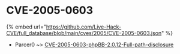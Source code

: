 # CVE-2005-0603
{% embed url="https://github.com/Live-Hack-CVE/full_database/blob/main/cves/2005/CVE-2005-0603.json" %}

* Parcer0 ~> [CVE-2005-0603-phpBB-2.0.12-Full-path-disclosure](https://www.alice-snow.ru/2005/database/cve-2005-0603/cve-2005-0603-phpbb-2.0.12-full-path-disclosure-parcer0)